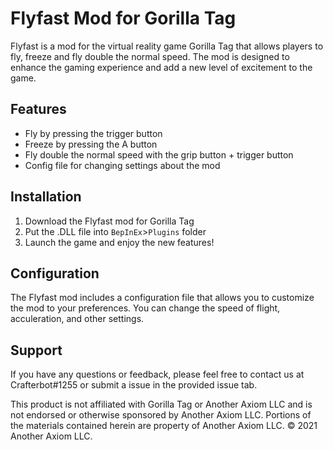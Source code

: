 # Flyfast Mod for Gorilla Tag

Flyfast is a mod for the virtual reality game Gorilla Tag that allows players to fly, freeze and fly double the normal speed. The mod is designed to enhance the gaming experience and add a new level of excitement to the game.

## Features

- Fly by pressing the trigger button
- Freeze by pressing the A button
- Fly double the normal speed with the grip button + trigger button
- Config file for changing settings about the mod

## Installation

1. Download the Flyfast mod for Gorilla Tag
2. Put the .DLL file into ```BepInEx```>```Plugins``` folder
3. Launch the game and enjoy the new features!

## Configuration

The Flyfast mod includes a configuration file that allows you to customize the mod to your preferences. You can change the speed of flight, acculeration, and other settings.

## Support

If you have any questions or feedback, please feel free to contact us at Crafterbot#1255 or submit a issue in the provided issue tab.

This product is not affiliated with Gorilla Tag or Another Axiom LLC and is not endorsed or otherwise sponsored by Another Axiom LLC. Portions of the materials contained herein are property of Another Axiom LLC. :copyright: 2021 Another Axiom LLC.
